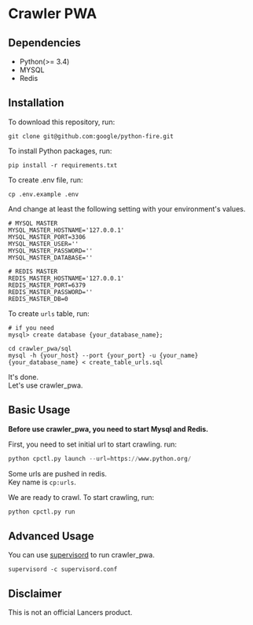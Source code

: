 # Crawler PWA


## Dependencies
- Python(>= 3.4)
- MYSQL
- Redis

## Installation

To download this repository, run:
```
git clone git@github.com:google/python-fire.git
```

To install Python packages, run:
```
pip install -r requirements.txt
```

To create .env file, run:
```
cp .env.example .env
```

And change at least the following setting with your environment's values.

```
# MYSQL MASTER
MYSQL_MASTER_HOSTNAME='127.0.0.1'
MYSQL_MASTER_PORT=3306
MYSQL_MASTER_USER=''
MYSQL_MASTER_PASSWORD=''
MYSQL_MASTER_DATABASE=''

# REDIS MASTER
REDIS_MASTER_HOSTNAME='127.0.0.1'
REDIS_MASTER_PORT=6379
REDIS_MASTER_PASSWORD=''
REDIS_MASTER_DB=0
```

To create `urls` table, run:
```
# if you need
mysql> create database {your_database_name};

cd crawler_pwa/sql
mysql -h {your_host} --port {your_port} -u {your_name} {your_database_name} < create_table_urls.sql
```

It's done.  
Let's use crawler_pwa.

## Basic Usage
**Before use crawler_pwa, you need to start Mysql and Redis.**

First, you need to set initial url to start crawling. run:

```python
python cpctl.py launch --url=https://www.python.org/
```

Some urls are pushed in redis.  
Key name is `cp:urls`.

We are ready to crawl.
To start crawling, run:
```python
python cpctl.py run
```

## Advanced Usage
You can use [supervisord](http://supervisord.org/) to run crawler_pwa.
```
supervisord -c supervisord.conf
```

## Disclaimer

This is not an official Lancers product.
